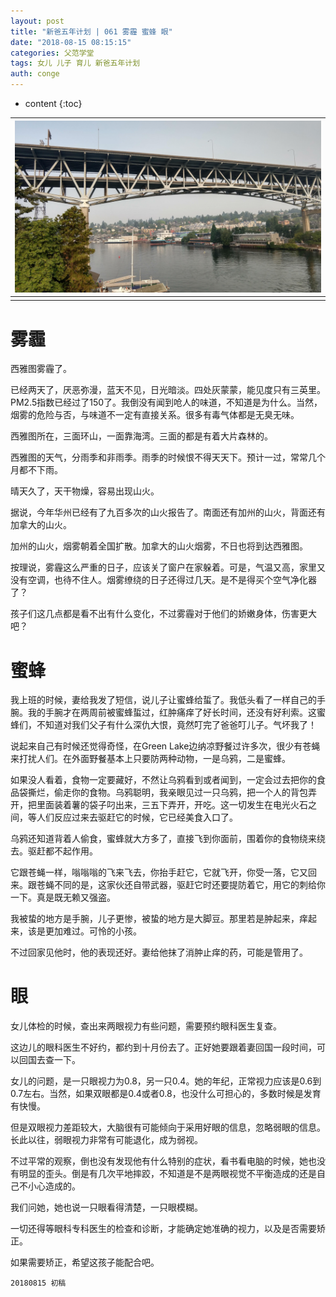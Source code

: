 ```yaml
---
layout: post
title: "新爸五年计划 | 061 雾霾 蜜蜂 眼"
date: "2018-08-15 08:15:15"
categories: 父范学堂
tags: 女儿 儿子 育儿 新爸五年计划
auth: conge
---
```

* content
{:toc}

|![](/assets/images/父范学堂/118382-46ee5acdab2952c4.png)|
|:----:|
||


# 雾霾 
西雅图雾霾了。

已经两天了，厌恶弥漫，蓝天不见，日光暗淡。四处灰蒙蒙，能见度只有三英里。PM2.5指数已经过了150了。我倒没有闻到呛人的味道，不知道是为什么。当然，烟雾的危险与否，与味道不一定有直接关系。很多有毒气体都是无臭无味。

西雅图所在，三面环山，一面靠海湾。三面的都是有着大片森林的。

西雅图的天气，分雨季和非雨季。雨季的时候恨不得天天下。预计一过，常常几个月都不下雨。

晴天久了，天干物燥，容易出现山火。

据说，今年华州已经有了九百多次的山火报告了。南面还有加州的山火，背面还有加拿大的山火。

加州的山火，烟雾朝着全国扩散。加拿大的山火烟雾，不日也将到达西雅图。

按理说，雾霾这么严重的日子，应该关了窗户在家躲着。可是，气温又高，家里又没有空调，也待不住人。烟雾缭绕的日子还得过几天。是不是得买个空气净化器了？

孩子们这几点都是看不出有什么变化，不过雾霾对于他们的娇嫩身体，伤害更大吧？






# 蜜蜂

我上班的时候，妻给我发了短信，说儿子让蜜蜂给蜇了。我低头看了一样自己的手腕。我的手腕才在两周前被蜜蜂蜇过，红肿痛痒了好长时间，还没有好利索。这蜜蜂们，不知道对我们父子有什么深仇大恨，竟然叮完了爸爸叮儿子。气坏我了！

说起来自己有时候还觉得奇怪，在Green Lake边纳凉野餐过许多次，很少有苍蝇来打扰人们。在外面野餐基本上只要防两种动物，一是乌鸦，二是蜜蜂。

如果没人看着，食物一定要藏好，不然让乌鸦看到或者闻到，一定会过去把你的食品袋撕烂，偷走你的食物。乌鸦聪明，我亲眼见过一只乌鸦，把一个人的背包弄开，把里面装着薯的袋子叼出来，三五下弄开，开吃。这一切发生在电光火石之间，等人们反应过来去驱赶它的时候，它已经美食入口了。

乌鸦还知道背着人偷食，蜜蜂就大方多了，直接飞到你面前，围着你的食物绕来绕去。驱赶都不起作用。

它跟苍蝇一样，嗡嗡嗡的飞来飞去，你抬手赶它，它就飞开，你受一落，它又回来。跟苍蝇不同的是，这家伙还自带武器，驱赶它时还要提防着它，用它的刺给你一下。真是既无赖又强盗。

我被蛰的地方是手腕，儿子更惨，被蛰的地方是大脚豆。那里若是肿起来，痒起来，该是更加难过。可怜的小孩。

不过回家见他时，他的表现还好。妻给他抹了消肿止痒的药，可能是管用了。

# 眼

女儿体检的时候，查出来两眼视力有些问题，需要预约眼科医生复查。

这边儿的眼科医生不好约，都约到十月份去了。正好她要跟着妻回国一段时间，可以回国去查一下。

女儿的问题，是一只眼视力为0.8，另一只0.4。她的年纪，正常视力应该是0.6到0.7左右。当然，如果双眼都是0.4或者0.8，也没什么可担心的，多数时候是发育有快慢。

但是双眼视力差距较大，大脑很有可能倾向于采用好眼的信息，忽略弱眼的信息。长此以往，弱眼视力非常有可能退化，成为弱视。

不过平常的观察，倒也没有发现他有什么特别的症状，看书看电脑的时候，她也没有明显的歪头。倒是有几次平地摔跤，不知道是不是两眼视觉不平衡造成的还是自己不小心造成的。

我们问她，她也说一只眼看得清楚，一只眼模糊。

一切还得等眼科专科医生的检查和诊断，才能确定她准确的视力，以及是否需要矫正。

如果需要矫正，希望这孩子能配合吧。

```
20180815 初稿
```
